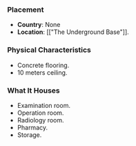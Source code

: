 ### Placement
- **Country**: None
- **Location**: [["The Underground Base"]].  

### Physical Characteristics
- Concrete flooring.
- 10 meters ceiling.

### What It Houses
- Examination room.
- Operation room.
- Radiology room.
- Pharmacy.
- Storage.